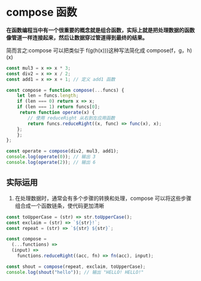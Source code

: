 # compose 函数

**在函数编程当中有一个很重要的概念就是组合函数，实际上就是把处理数据的函数像管道一样连接起来，然后让数据穿过管道得到最终的结果。**

简而言之:compose 可以把类似于 f(g(h(x)))这种写法简化成 compose(f，g，h)(x)

```js
const mul3 = x => x * 3;
const div2 = x => x / 2;
const add1 = x => x + 1; // 定义 add1 函数

const compose = function compose(...funcs) {
    let len = funcs.length;
    if (len === 0) return x => x;
    if (len === 1) return funcs[0];
     return function operate(x) {
        // 使用 reduceRight 从右到左应用函数
        return funcs.reduceRight((x, func) => func(x), x);
    };
    };
};

const operate = compose(div2, mul3, add1);
console.log(operate(0)); // 输出 3
console.log(operate(2)); // 输出 6

```

## 实际运用

1. 在处理数据时，通常会有多个步骤的转换和处理，compose 可以将这些步骤组合成一个函数链条，使代码更加清晰

```js
const toUpperCase = (str) => str.toUpperCase();
const exclaim = (str) => `${str}!`;
const repeat = (str) => `${str} ${str}`;

const compose =
  (...functions) =>
  (input) =>
    functions.reduceRight((acc, fn) => fn(acc), input);

const shout = compose(repeat, exclaim, toUpperCase);
console.log(shout("hello")); // 输出 "HELLO! HELLO!"
```
